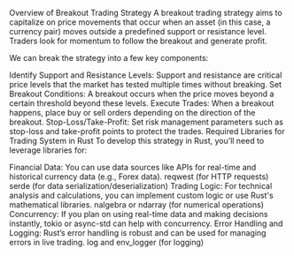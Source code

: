 Overview of Breakout Trading Strategy
A breakout trading strategy aims to capitalize on price movements that occur when an asset (in this case, a currency pair) moves outside a predefined support or resistance level. Traders look for momentum to follow the breakout and generate profit.

We can break the strategy into a few key components:

Identify Support and Resistance Levels: Support and resistance are critical price levels that the market has tested multiple times without breaking.
Set Breakout Conditions: A breakout occurs when the price moves beyond a certain threshold beyond these levels.
Execute Trades: When a breakout happens, place buy or sell orders depending on the direction of the breakout.
Stop-Loss/Take-Profit: Set risk management parameters such as stop-loss and take-profit points to protect the trades.
Required Libraries for Trading System in Rust
To develop this strategy in Rust, you’ll need to leverage libraries for:

Financial Data: You can use data sources like APIs for real-time and historical currency data (e.g., Forex data).
reqwest (for HTTP requests)
serde (for data serialization/deserialization)
Trading Logic: For technical analysis and calculations, you can implement custom logic or use Rust's mathematical libraries.
nalgebra or ndarray (for numerical operations)
Concurrency: If you plan on using real-time data and making decisions instantly, tokio or async-std can help with concurrency.
Error Handling and Logging: Rust’s error handling is robust and can be used for managing errors in live trading.
log and env_logger (for logging)
